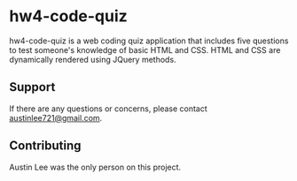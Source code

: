 # hw4-code-quiz
hw4-code-quiz is a web coding quiz application that includes five questions to test someone's knowledge of basic HTML and CSS. HTML and CSS are dynamically rendered using JQuery methods.

## Support
If there are any questions or concerns, please contact austinlee721@gmail.com.

## Contributing
Austin Lee was the only person on this project.
